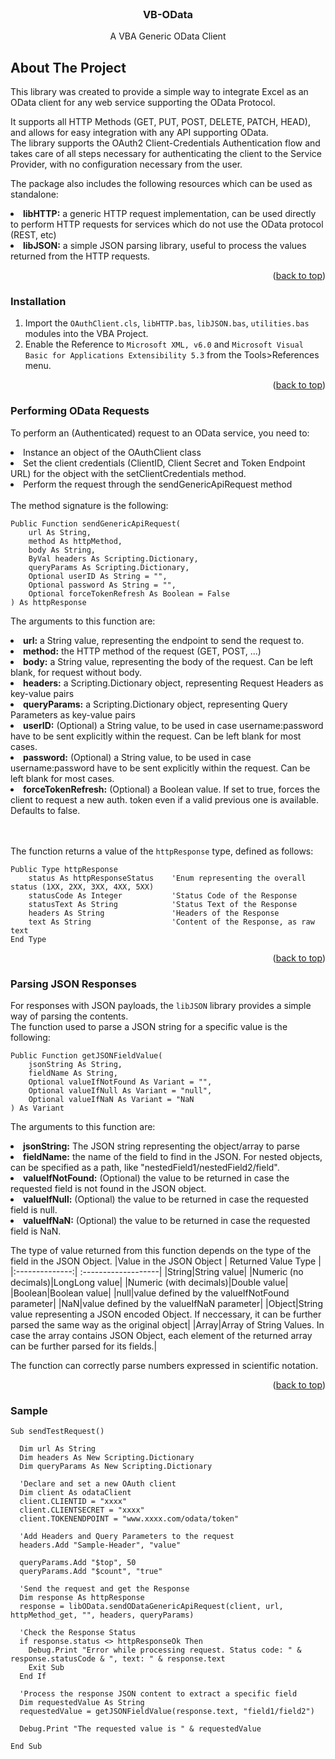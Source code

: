 ﻿<div id="top"></div>

<br />
<div align="center">

<h3 align="center">VB-OData</h3>


  <p align="center">
    A VBA Generic OData Client
  </p>

</div>

## About The Project

This library was created to provide a simple way to integrate Excel as an OData client for any web service supporting the OData Protocol.

It supports all HTTP Methods (GET, PUT, POST, DELETE, PATCH, HEAD), and allows for easy integration with any API supporting OData. <br>
The library supports the OAuth2 Client-Credentials Authentication flow and takes care of all steps necessary for authenticating the client to the Service Provider, with no configuration necessary from the user.

The package also includes the following resources which can be used as standalone:
<ls>
<li><b>libHTTP:</b> a generic HTTP request implementation, can be used directly to perform HTTP requests for services which do not use the OData protocol (REST, etc)</li>
<li><b>libJSON:</b> a simple JSON parsing library, useful to process the values returned from the HTTP requests.</li>
</ls>

<p align="right">(<a href="#top">back to top</a>)</p>

### Installation

1. Import the `OAuthClient.cls`, `libHTTP.bas`, `libJSON.bas`, `utilities.bas` modules into the VBA Project.<br>
2. Enable the Reference to `Microsoft XML, v6.0` and `Microsoft Visual Basic for Applications Extensibility 5.3` from the Tools>References menu.

<p align="right">(<a href="#top">back to top</a>)</p>

### Performing OData Requests

To perform an (Authenticated) request to an OData service, you need to:
<ls>
<li>Instance an object of the OAuthClient class</li>
<li>Set the client credentials (ClientID, Client Secret and Token Endpoint URL) for the object with the setClientCredentials method.</li>
<li>Perform the request through the sendGenericApiRequest method</li>
</ls>

<br />
The method signature is the following:

```vbnet
Public Function sendGenericApiRequest(
    url As String,
    method As httpMethod,
    body As String,
    ByVal headers As Scripting.Dictionary,
    queryParams As Scripting.Dictionary,
    Optional userID As String = "",
    Optional password As String = "",
    Optional forceTokenRefresh As Boolean = False
) As httpResponse
```

The arguments to this function are:
<ls>
<li><b>url:</b> a String value, representing the endpoint to send the request to.</li>
<li><b>method:</b> the HTTP method of the request (GET, POST, ...)</li>
<li><b>body:</b> a String value, representing the body of the request. Can be left blank, for request without body.</li>
<li><b>headers:</b> a Scripting.Dictionary object, representing Request Headers as key-value pairs</li>
<li><b>queryParams:</b> a Scripting.Dictionary object, representing Query Parameters as key-value pairs</li>
<li><b>userID:</b> (Optional) a String value, to be used in case username:password have to be sent explicitly within the request. Can be left blank for most cases.</li>
<li><b>password:</b> (Optional) a String value, to be used in case username:password have to be sent explicitly within the request. Can be left blank for most cases.</li>
<li><b>forceTokenRefresh:</b> (Optional) a Boolean value. If set to true, forces the client to request a new auth. token even if a valid previous one is available. Defaults to false.</li>
</ls>

<br />
<br />

The function returns a value of the  `httpResponse` type, defined as follows:

```vbnet
Public Type httpResponse
    status As httpResponseStatus    'Enum representing the overall status (1XX, 2XX, 3XX, 4XX, 5XX)
    statusCode As Integer           'Status Code of the Response
    statusText As String            'Status Text of the Response
    headers As String               'Headers of the Response
    text As String                  'Content of the Response, as raw text
End Type
```

<p align="right">(<a href="#top">back to top</a>)</p>

### Parsing JSON Responses

For responses with JSON payloads, the `libJSON` library provides a simple way of parsing the contents.<br>
The function used to parse a JSON string for a specific value is the following:

```vbnet
Public Function getJSONFieldValue(
    jsonString As String,
    fieldName As String,
    Optional valueIfNotFound As Variant = "",
    Optional valueIfNull As Variant = "null",
    Optional valueIfNaN As Variant = "NaN
) As Variant
```
The arguments to this function are:
<ls>
<li><b>jsonString:</b> The JSON string representing the object/array to parse </li>
<li><b>fieldName:</b> the name of the field to find in the JSON. For nested objects, can be specified as a path, like "nestedField1/nestedField2/field".</li>
<li><b>valueIfNotFound:</b> (Optional) the value to be returned in case the requested field is not found in the JSON object.</li>
<li><b>valueIfNull:</b> (Optional) the value to be returned in case the requested field is null.</li>
<li><b>valueIfNaN:</b> (Optional) the value to be returned in case the requested field is NaN.</li>
</ls>

The type of value returned from this function depends on the type of the field in the JSON Object.
|Value in the JSON Object      | Returned Value Type |
|:--------------:| :-------------------|
|String|String value|
|Numeric (no decimals)|LongLong value|
|Numeric (with decimals)|Double value|
|Boolean|Boolean value|
|null|value defined by the valueIfNotFound parameter|
|NaN|value defined by the valueIfNaN parameter|
|Object|String value representing a JSON encoded Object. If neccessary, it can be further parsed the same way as the original object|
|Array|Array of String Values. In case the array contains JSON Object, each element of the returned array can be further parsed for its fields.|

The function can correctly parse numbers expressed in scientific notation.

<p align="right">(<a href="#top">back to top</a>)</p>

### Sample
```vbnet
Sub sendTestRequest()
  
  Dim url As String
  Dim headers As New Scripting.Dictionary
  Dim queryParams As New Scripting.Dictionary

  'Declare and set a new OAuth client
  Dim client As odataClient
  client.CLIENTID = "xxxx"
  client.CLIENTSECRET = "xxxx"
  client.TOKENENDPOINT = "www.xxxx.com/odata/token"
  
  'Add Headers and Query Parameters to the request
  headers.Add "Sample-Header", "value"

  queryParams.Add "$top", 50
  queryParams.Add "$count", "true"

  'Send the request and get the Response
  Dim response As httpResponse
  response = libOData.sendODataGenericApiRequest(client, url, httpMethod_get, "", headers, queryParams)

  'Check the Response Status
  if response.status <> httpResponseOk Then
    Debug.Print "Error while processing request. Status code: " & response.statusCode & ", text: " & response.text
    Exit Sub
  End If
  
  'Process the response JSON content to extract a specific field
  Dim requestedValue As String
  requestedValue = getJSONFieldValue(response.text, "field1/field2")
  
  Debug.Print "The requested value is " & requestedValue

End Sub
```
